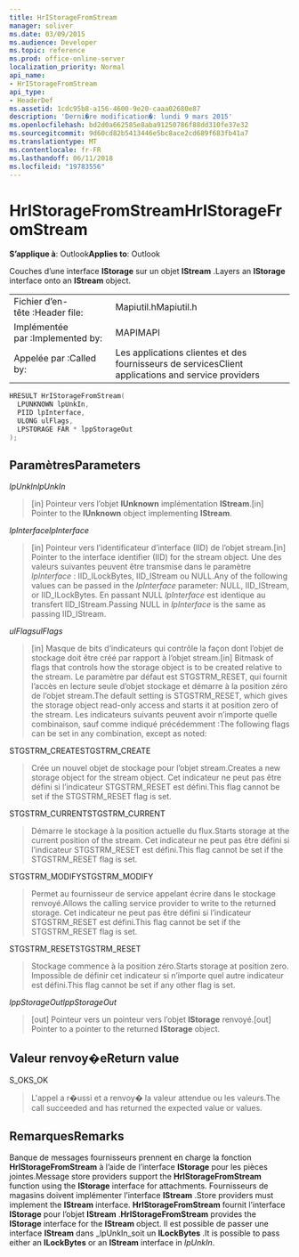 ```yaml
---
title: HrIStorageFromStream
manager: soliver
ms.date: 03/09/2015
ms.audience: Developer
ms.topic: reference
ms.prod: office-online-server
localization_priority: Normal
api_name:
- HrIStorageFromStream
api_type:
- HeaderDef
ms.assetid: 1cdc95b8-a156-4600-9e20-caaa02680e87
description: 'Derni�re modification�: lundi 9 mars 2015'
ms.openlocfilehash: bd2d0a662585e8aba91250786f88dd310fe37e32
ms.sourcegitcommit: 9d60cd82b5413446e5bc8ace2cd689f683fb41a7
ms.translationtype: MT
ms.contentlocale: fr-FR
ms.lasthandoff: 06/11/2018
ms.locfileid: "19783556"
---
```

# <a name="hristoragefromstream"></a><span data-ttu-id="2a9e2-103">HrIStorageFromStream</span><span class="sxs-lookup"><span data-stu-id="2a9e2-103">HrIStorageFromStream</span></span>

  
  
<span data-ttu-id="2a9e2-104">**S’applique à**: Outlook</span><span class="sxs-lookup"><span data-stu-id="2a9e2-104">**Applies to**: Outlook</span></span> 
  
<span data-ttu-id="2a9e2-105">Couches d’une interface **IStorage** sur un objet **IStream** .</span><span class="sxs-lookup"><span data-stu-id="2a9e2-105">Layers an **IStorage** interface onto an **IStream** object.</span></span> 
  
|||
|:-----|:-----|
|<span data-ttu-id="2a9e2-106">Fichier d’en-tête :</span><span class="sxs-lookup"><span data-stu-id="2a9e2-106">Header file:</span></span>  <br/> |<span data-ttu-id="2a9e2-107">Mapiutil.h</span><span class="sxs-lookup"><span data-stu-id="2a9e2-107">Mapiutil.h</span></span>  <br/> |
|<span data-ttu-id="2a9e2-108">Implémentée par :</span><span class="sxs-lookup"><span data-stu-id="2a9e2-108">Implemented by:</span></span>  <br/> |<span data-ttu-id="2a9e2-109">MAPI</span><span class="sxs-lookup"><span data-stu-id="2a9e2-109">MAPI</span></span>  <br/> |
|<span data-ttu-id="2a9e2-110">Appelée par :</span><span class="sxs-lookup"><span data-stu-id="2a9e2-110">Called by:</span></span>  <br/> |<span data-ttu-id="2a9e2-111">Les applications clientes et des fournisseurs de services</span><span class="sxs-lookup"><span data-stu-id="2a9e2-111">Client applications and service providers</span></span>  <br/> |
   
```cpp
HRESULT HrIStorageFromStream(
  LPUNKNOWN lpUnkIn,
  PIID lpInterface,
  ULONG ulFlags,
  LPSTORAGE FAR * lppStorageOut
);
```

## <a name="parameters"></a><span data-ttu-id="2a9e2-112">Paramètres</span><span class="sxs-lookup"><span data-stu-id="2a9e2-112">Parameters</span></span>

 <span data-ttu-id="2a9e2-113">_lpUnkIn_</span><span class="sxs-lookup"><span data-stu-id="2a9e2-113">_lpUnkIn_</span></span>
  
> <span data-ttu-id="2a9e2-114">[in] Pointeur vers l’objet **IUnknown** implémentation **IStream**.</span><span class="sxs-lookup"><span data-stu-id="2a9e2-114">[in] Pointer to the **IUnknown** object implementing **IStream**.</span></span> 
    
 <span data-ttu-id="2a9e2-115">_lpInterface_</span><span class="sxs-lookup"><span data-stu-id="2a9e2-115">_lpInterface_</span></span>
  
> <span data-ttu-id="2a9e2-116">[in] Pointeur vers l’identificateur d’interface (IID) de l’objet stream.</span><span class="sxs-lookup"><span data-stu-id="2a9e2-116">[in] Pointer to the interface identifier (IID) for the stream object.</span></span> <span data-ttu-id="2a9e2-117">Une des valeurs suivantes peuvent être transmise dans le paramètre _lpInterface_ : IID_ILockBytes, IID_IStream ou NULL.</span><span class="sxs-lookup"><span data-stu-id="2a9e2-117">Any of the following values can be passed in the  _lpInterface_ parameter: NULL, IID_IStream, or IID_ILockBytes.</span></span> <span data-ttu-id="2a9e2-118">En passant NULL _lpInterface_ est identique au transfert IID_IStream.</span><span class="sxs-lookup"><span data-stu-id="2a9e2-118">Passing NULL in  _lpInterface_ is the same as passing IID_IStream.</span></span> 
    
 <span data-ttu-id="2a9e2-119">_ulFlags_</span><span class="sxs-lookup"><span data-stu-id="2a9e2-119">_ulFlags_</span></span>
  
> <span data-ttu-id="2a9e2-120">[in] Masque de bits d’indicateurs qui contrôle la façon dont l’objet de stockage doit être créé par rapport à l’objet stream.</span><span class="sxs-lookup"><span data-stu-id="2a9e2-120">[in] Bitmask of flags that controls how the storage object is to be created relative to the stream.</span></span> <span data-ttu-id="2a9e2-121">Le paramètre par défaut est STGSTRM_RESET, qui fournit l’accès en lecture seule d’objet stockage et démarre à la position zéro de l’objet stream.</span><span class="sxs-lookup"><span data-stu-id="2a9e2-121">The default setting is STGSTRM_RESET, which gives the storage object read-only access and starts it at position zero of the stream.</span></span> <span data-ttu-id="2a9e2-122">Les indicateurs suivants peuvent avoir n’importe quelle combinaison, sauf comme indiqué précédemment :</span><span class="sxs-lookup"><span data-stu-id="2a9e2-122">The following flags can be set in any combination, except as noted:</span></span>
    
<span data-ttu-id="2a9e2-123">STGSTRM_CREATE</span><span class="sxs-lookup"><span data-stu-id="2a9e2-123">STGSTRM_CREATE</span></span> 
  
> <span data-ttu-id="2a9e2-124">Crée un nouvel objet de stockage pour l’objet stream.</span><span class="sxs-lookup"><span data-stu-id="2a9e2-124">Creates a new storage object for the stream object.</span></span> <span data-ttu-id="2a9e2-125">Cet indicateur ne peut pas être défini si l’indicateur STGSTRM_RESET est défini.</span><span class="sxs-lookup"><span data-stu-id="2a9e2-125">This flag cannot be set if the STGSTRM_RESET flag is set.</span></span> 
    
<span data-ttu-id="2a9e2-126">STGSTRM_CURRENT</span><span class="sxs-lookup"><span data-stu-id="2a9e2-126">STGSTRM_CURRENT</span></span> 
  
> <span data-ttu-id="2a9e2-127">Démarre le stockage à la position actuelle du flux.</span><span class="sxs-lookup"><span data-stu-id="2a9e2-127">Starts storage at the current position of the stream.</span></span> <span data-ttu-id="2a9e2-128">Cet indicateur ne peut pas être défini si l’indicateur STGSTRM_RESET est défini.</span><span class="sxs-lookup"><span data-stu-id="2a9e2-128">This flag cannot be set if the STGSTRM_RESET flag is set.</span></span> 
    
<span data-ttu-id="2a9e2-129">STGSTRM_MODIFY</span><span class="sxs-lookup"><span data-stu-id="2a9e2-129">STGSTRM_MODIFY</span></span> 
  
> <span data-ttu-id="2a9e2-130">Permet au fournisseur de service appelant écrire dans le stockage renvoyé.</span><span class="sxs-lookup"><span data-stu-id="2a9e2-130">Allows the calling service provider to write to the returned storage.</span></span> <span data-ttu-id="2a9e2-131">Cet indicateur ne peut pas être défini si l’indicateur STGSTRM_RESET est défini.</span><span class="sxs-lookup"><span data-stu-id="2a9e2-131">This flag cannot be set if the STGSTRM_RESET flag is set.</span></span> 
    
<span data-ttu-id="2a9e2-132">STGSTRM_RESET</span><span class="sxs-lookup"><span data-stu-id="2a9e2-132">STGSTRM_RESET</span></span> 
  
> <span data-ttu-id="2a9e2-133">Stockage commence à la position zéro.</span><span class="sxs-lookup"><span data-stu-id="2a9e2-133">Starts storage at position zero.</span></span> <span data-ttu-id="2a9e2-134">Impossible de définir cet indicateur si n’importe quel autre indicateur est défini.</span><span class="sxs-lookup"><span data-stu-id="2a9e2-134">This flag cannot be set if any other flag is set.</span></span> 
    
 <span data-ttu-id="2a9e2-135">_lppStorageOut_</span><span class="sxs-lookup"><span data-stu-id="2a9e2-135">_lppStorageOut_</span></span>
  
> <span data-ttu-id="2a9e2-136">[out] Pointeur vers un pointeur vers l’objet **IStorage** renvoyé.</span><span class="sxs-lookup"><span data-stu-id="2a9e2-136">[out] Pointer to a pointer to the returned **IStorage** object.</span></span> 
    
## <a name="return-value"></a><span data-ttu-id="2a9e2-137">Valeur renvoy�e</span><span class="sxs-lookup"><span data-stu-id="2a9e2-137">Return value</span></span>

<span data-ttu-id="2a9e2-138">S_OK</span><span class="sxs-lookup"><span data-stu-id="2a9e2-138">S_OK</span></span> 
  
> <span data-ttu-id="2a9e2-139">L'appel a r�ussi et a renvoy� la valeur attendue ou les valeurs.</span><span class="sxs-lookup"><span data-stu-id="2a9e2-139">The call succeeded and has returned the expected value or values.</span></span>
    
## <a name="remarks"></a><span data-ttu-id="2a9e2-140">Remarques</span><span class="sxs-lookup"><span data-stu-id="2a9e2-140">Remarks</span></span>

<span data-ttu-id="2a9e2-141">Banque de messages fournisseurs prennent en charge la fonction **HrIStorageFromStream** à l’aide de l’interface **IStorage** pour les pièces jointes.</span><span class="sxs-lookup"><span data-stu-id="2a9e2-141">Message store providers support the **HrIStorageFromStream** function using the **IStorage** interface for attachments.</span></span> <span data-ttu-id="2a9e2-142">Fournisseurs de magasins doivent implémenter l’interface **IStream** .</span><span class="sxs-lookup"><span data-stu-id="2a9e2-142">Store providers must implement the **IStream** interface.</span></span> <span data-ttu-id="2a9e2-143">**HrIStorageFromStream** fournit l’interface **IStorage** pour l’objet **IStream** .</span><span class="sxs-lookup"><span data-stu-id="2a9e2-143">**HrIStorageFromStream** provides the **IStorage** interface for the **IStream** object.</span></span> <span data-ttu-id="2a9e2-144">Il est possible de passer une interface **IStream** dans _lpUnkIn_soit un **ILockBytes** .</span><span class="sxs-lookup"><span data-stu-id="2a9e2-144">It is possible to pass either an **ILockBytes** or an **IStream** interface in  _lpUnkIn_.</span></span> 
  

